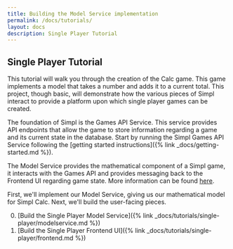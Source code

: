 ```yaml
---
title: Building the Model Service implementation
permalink: /docs/tutorials/
layout: docs
description: Single Player Tutorial
---
```


## Single Player Tutorial

This tutorial will walk you through the creation of the Calc game.
This game implements a model that takes a number and adds it to a current total.
This project, though basic, will demonstrate how the various pieces of Simpl interact to provide a platform
upon which single player games can be created.

The foundation of Simpl is the Games API Service.  This service provides API endpoints that allow the game
to store information regarding a game and its current state in the database. Start by running the
Simpl Games API Service following the [getting started instructions]({% link _docs/getting-started.md %}).

The Model Service provides the mathematical component of a Simpl game, it interacts with the Games API and
provides messaging back to the Frontend UI regarding game state.  More information can be found [here](../../overview.md).

First, we'll implement our Model Service, giving us our mathematical model for Simpl Calc.
Next, we'll build the user-facing pieces.

0. [Build the Single Player Model Service]({% link _docs/tutorials/single-player/modelservice.md %})
0. [Build the Single Player Frontend UI]({% link _docs/tutorials/single-player/frontend.md %})
